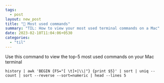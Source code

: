 ```yaml
---
tags:
  - post
layout: new_post
title: "📝 Most used commands"
summary: "TIL: How to view your most used terminal commands on a Mac"
date: 2023-02-10T11:04:06+0530
categories:
  - "til"
---
```


Use this command to view the top-5 most used commands on your Mac terminal

```shell
history | awk 'BEGIN {FS="[ \t]+|\\|"} {print $5}' | sort | uniq --count | sort --reverse --sort=numeric | head --lines 5
```
